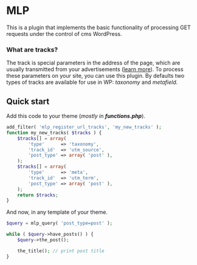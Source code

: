 # MLP
This is a plugin that implements the basic functionality of processing GET requests under the control of cms WordPress.

### What are tracks?
The track is special parameters in the address of the page, which are usually transmitted from your advertisements ([learn more](https://support.google.com/analytics/answer/1033863)). To process these parameters on your site, you can use this plugin. By defaults two types of tracks are available for use in WP: _taxonomy_ and _metafield_.

## Quick start
Add this code to your theme (_mostly in **functions.php**_).
```php
add_filter( 'mlp_register_url_tracks', 'my_new_tracks' );
function my_new_tracks( $tracks ) {
	$tracks[] = array(
		'type'      => 'taxonomy',
		'track_id'  => 'utm_source',
		'post_type' => array( 'post' ),
	);
	$tracks[] = array(
		'type'      => 'meta',
		'track_id'  => 'utm_term',
		'post_type' => array( 'post' ),
	);
	return $tracks;
}
```
And now, in any template of your theme.
```php
$query = mlp_query( 'post_type=post' );

while ( $query->have_posts() ) {
	$query->the_post();

	the_title(); // print post title
}
```

